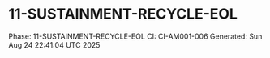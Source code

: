 # 11-SUSTAINMENT-RECYCLE-EOL
Phase: 11-SUSTAINMENT-RECYCLE-EOL
CI: CI-AM001-006
Generated: Sun Aug 24 22:41:04 UTC 2025
